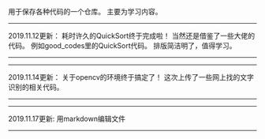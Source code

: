 用于保存各种代码的一个仓库。
主要为学习内容。


*************
2019.11.12更新：
耗时许久的QuickSort终于完成啦！
当然还是借鉴了一些大佬的代码。
例如good_codes里的QuickSort代码。
排版简洁明了，值得学习。
*************


*************
2019.11.14更新：
关于opencv的环境终于搞定了！
这次上传了一些网上找的文字识别的相关代码。
*************

*************
2019.11.17更新:
用markdown编辑文件
*************